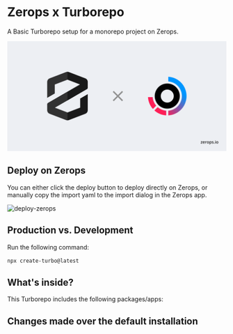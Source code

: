 # Zerops x Turborepo

A Basic Turborepo setup for a monorepo project on Zerops.

![cover-turborepo](https://github.com/zeropsio/recipe-shared-assets/blob/main/covers/svg/cover-turborepo.svg)


## Deploy on Zerops

You can either click the deploy button to deploy directly on Zerops, or manually copy the import yaml to the import dialog in the Zerops app.

![deploy-zerops](https://github.com/zeropsio/recipe-shared-assets/blob/main/covers/svg/deploy-zerops.svg)

## Production vs. Development

Run the following command:

```sh
npx create-turbo@latest
```

## What's inside?

This Turborepo includes the following packages/apps:

## Changes made over the default installation

